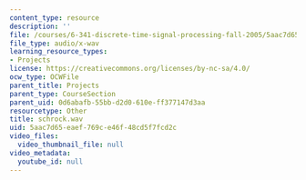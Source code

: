 ```yaml
---
content_type: resource
description: ''
file: /courses/6-341-discrete-time-signal-processing-fall-2005/5aac7d65eaef769ce46f48cd5f7fcd2c_schrock.wav
file_type: audio/x-wav
learning_resource_types:
- Projects
license: https://creativecommons.org/licenses/by-nc-sa/4.0/
ocw_type: OCWFile
parent_title: Projects
parent_type: CourseSection
parent_uid: 0d6abafb-55bb-d2d0-610e-ff377147d3aa
resourcetype: Other
title: schrock.wav
uid: 5aac7d65-eaef-769c-e46f-48cd5f7fcd2c
video_files:
  video_thumbnail_file: null
video_metadata:
  youtube_id: null
---
```

